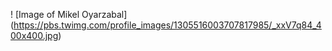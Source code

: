 ! [Image of Mikel Oyarzabal] (https://pbs.twimg.com/profile_images/1305516003707817985/_xxV7q84_400x400.jpg)
